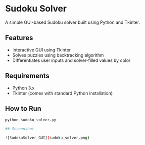 # Sudoku Solver

A simple GUI-based Sudoku solver built using Python and Tkinter.

## Features
- Interactive GUI using Tkinter
- Solves puzzles using backtracking algorithm
- Differentiates user inputs and solver-filled values by color

## Requirements
- Python 3.x
- Tkinter (comes with standard Python installation)

## How to Run

```bash
python sudoku_solver.py

## Screenshot

![SudokuSolver GUI](sudoku_solver.png)
